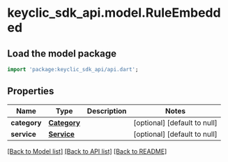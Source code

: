 # keyclic_sdk_api.model.RuleEmbedded

## Load the model package
```dart
import 'package:keyclic_sdk_api/api.dart';
```

## Properties
Name | Type | Description | Notes
------------ | ------------- | ------------- | -------------
**category** | [**Category**](Category.md) |  | [optional] [default to null]
**service** | [**Service**](Service.md) |  | [optional] [default to null]

[[Back to Model list]](../README.md#documentation-for-models) [[Back to API list]](../README.md#documentation-for-api-endpoints) [[Back to README]](../README.md)


